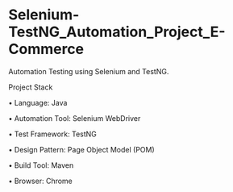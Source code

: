 # Selenium-TestNG_Automation_Project_E-Commerce
Automation Testing using Selenium and TestNG.

Project Stack

• Language: Java

• Automation Tool: Selenium WebDriver

• Test Framework: TestNG

• Design Pattern: Page Object Model (POM)

• Build Tool: Maven

• Browser: Chrome
